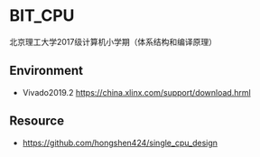 # BIT_CPU
北京理工大学2017级计算机小学期（体系结构和编译原理）
## Environment
+ Vivado2019.2 https://china.xlinx.com/support/download.hrml
## Resource
+ https://github.com/hongshen424/single_cpu_design
